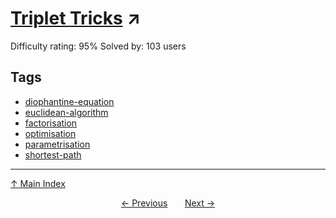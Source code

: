 # [Triplet Tricks](https://projecteuler.net/problem=876) ↗️

Difficulty rating: 95%
Solved by: 103 users
## Tags

- [diophantine-equation](../tags/diophantine-equation.md)
- [euclidean-algorithm](../tags/euclidean-algorithm.md)
- [factorisation](../tags/factorisation.md)
- [optimisation](../tags/optimisation.md)
- [parametrisation](../tags/parametrisation.md)
- [shortest-path](../tags/shortest-path.md)



---

[↑ Main Index](../README.md)


<div align=center><a href='875.md'>← Previous</a> &nbsp;&nbsp; &nbsp;&nbsp;  <a href='877.md'>Next →</a></div>
